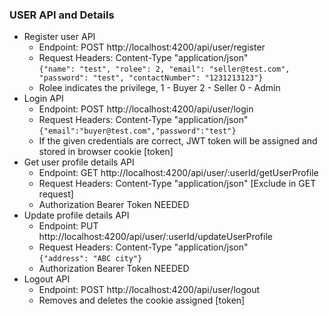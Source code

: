 ### USER API and Details
* Register user API
  * Endpoint: POST http://localhost:4200/api/user/register
  * Request Headers: Content-Type "application/json"<br /> ```{"name": "test", "rolee": 2, "email": "seller@test.com", "password": "test", "contactNumber": "1231213123"}```
  * Rolee indicates the privilege, 1 - Buyer  2 - Seller  0 - Admin
* Login API
  * Endpoint: POST http://localhost:4200/api/user/login
  * Request Headers: Content-Type "application/json"<br /> ```{"email":"buyer@test.com","password":"test"}```
  * If the given credentials are correct, JWT token will be assigned and stored in browser cookie [token]
* Get user profile details API
  * Endpoint: GET http://localhost:4200/api/user/:userId/getUserProfile
  * Request Headers: Content-Type "application/json" [Exclude in GET request]<br />
  * Authorization Bearer Token NEEDED
* Update profile details API
  * Endpoint: PUT http://localhost:4200/api/user/:userId/updateUserProfile
  * Request Headers: Content-Type "application/json"<br /> ```{"address": "ABC city"}```
  * Authorization Bearer Token NEEDED
* Logout API
  * Endpoint: POST http://localhost:4200/api/user/logout
  * Removes and deletes the cookie assigned [token]

